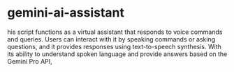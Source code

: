 # gemini-ai-assistant
his script functions as a virtual assistant that responds to voice commands and queries. Users can interact with it by speaking commands or asking questions, and it provides responses using text-to-speech synthesis. With its ability to understand spoken language and provide answers based on the Gemini Pro API, 
